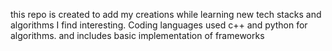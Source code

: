 this repo is created to add my creations while learning new tech stacks and algorithms I find interesting.
Coding languages used c++  and python for algorithms.
and includes basic implementation of frameworks

